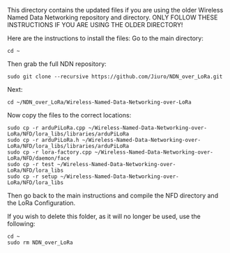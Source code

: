 This directory contains the updated files if you are using the older Wireless Named Data Networking repository and directory. 
ONLY FOLLOW THESE INSTRUCTIONS IF YOU ARE USING THE OLDER DIRECTORY!

Here are the instructions to install the files:
Go to the main directory:
```
cd ~
```

Then grab the full NDN repository:
```
sudo git clone --recursive https://github.com/Jiuro/NDN_over_LoRa.git
```

Next:
```
cd ~/NDN_over_LoRa/Wireless-Named-Data-Networking-over-LoRa
```

Now copy the files to the correct locations:
```
sudo cp -r arduPiLoRa.cpp ~/Wireless-Named-Data-Networking-over-LoRa/NFD/lora_libs/libraries/arduPiLoRa
sudo cp -r arduPiLoRa.h ~/Wireless-Named-Data-Networking-over-LoRa/NFD/lora_libs/libraries/arduPiLoRa
sudo cp -r lora-factory.cpp ~/Wireless-Named-Data-Networking-over-LoRa/NFD/daemon/face
sudo cp -r test ~/Wireless-Named-Data-Networking-over-LoRa/NFD/lora_libs
sudo cp -r setup ~/Wireless-Named-Data-Networking-over-LoRa/NFD/lora_libs
```

Then go back to the main instructions and compile the NFD directory and the LoRa Configuration.

If you wish to delete this folder, as it will no longer be used, use the following:
```
cd ~
sudo rm NDN_over_LoRa
```
